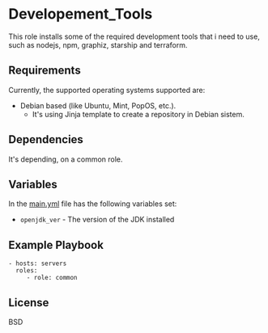 Developement_Tools
=========

This role installs some of the required development tools that i need to use, such as nodejs, npm, graphiz, starship and terraform.

Requirements
------------

Currently, the supported operating systems supported are:
- Debian based (like Ubuntu, Mint, PopOS, etc.).
  - It's using Jinja template to create a repository in Debian sistem.

Dependencies
------------
It's depending, on a common role.

Variables
------------
In the [main.yml](./defaults/main.yml) file has the following variables set:
- `openjdk_ver` - The version of the JDK installed

Example Playbook
----------------
    - hosts: servers
      roles:
         - role: common

License
-------

BSD

